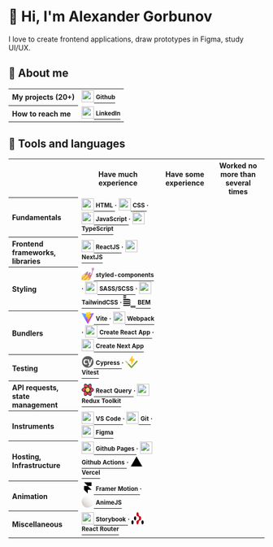 <h1>👋 Hi, I'm Alexander Gorbunov</h1>
<p>I love to create frontend applications, draw prototypes in Figma, study UI/UX.</p>

<h2>👤 About me</h2>

<table>
    
  <tr>
  <th align="left">My projects (20+)</th>
  <td>
    <a href="https://github.com/arlagonix/arlagonix.github.io">
      <img src="https://cdn.jsdelivr.net/gh/devicons/devicon/icons/github/github-original.svg" width="24" height="24"/>
      <strong><sup>Github</sup></strong>
    </a>
  </td>
  </tr>

  <tr><!-- Empty row that helps to make all rows in the table have the same bg color --></tr>
  <tr>
  <th align="left">How to reach me</th>
  <td>
    <a href="https://www.linkedin.com/in/alex-gorbunov/">
      <img src="https://cdn.jsdelivr.net/gh/devicons/devicon/icons/linkedin/linkedin-original.svg" width="24" height="24"/>
      <strong><sup>LinkedIn</strong></sup>
    </a>
  </td>
  </tr>
    
</table>

<h2>🔨 Tools and languages</h2>

<table>
  
  <tr><!-- Empty row that helps to make all rows in the table have the same bg color --></tr>
  <tr>
    <th></th>
    <th>Have much experience</th>
    <th>Have some experience</th>
    <th>Worked no more than several times</th>
  </tr>
    
  <tr>
    <th align="left">Fundamentals</th>
    <td>
      <a href="https://www.w3schools.com/html/default.asp">
        <img src="https://cdn.jsdelivr.net/gh/devicons/devicon/icons/html5/html5-original.svg" width="24" height="24"/>
        <strong><sup>HTML</sup></strong>
      </a>
      <strong><sup>⸱</sup></strong>
      <a href="https://www.w3schools.com/css/css_intro.asp">
        <img src="https://cdn.jsdelivr.net/gh/devicons/devicon/icons/css3/css3-original.svg" width="24" height="24"/>
        <strong><sup>CSS</sup></strong>
      </a>
      <strong><sup>⸱</sup></strong>
      <a href="https://developer.mozilla.org/en-US/docs/Learn/JavaScript/First_steps/What_is_JavaScript">
        <img src="https://cdn.jsdelivr.net/gh/devicons/devicon/icons/javascript/javascript-original.svg" width="24" height="24"/>
        <strong><sup>JavaScript</sup></strong>
      </a>
      <strong><sup>⸱</sup></strong>
      <a href="https://www.typescriptlang.org/">
        <img src="https://cdn.jsdelivr.net/gh/devicons/devicon/icons/typescript/typescript-original.svg" width="24" height="24"/>
        <strong><sup>TypeScript</sup></strong>
      </a>
    </td>
  </tr>
 
    
 <tr><!-- Empty row that helps to make all rows in the table have the same bg color --></tr>
 <tr>
  <th align="left">Frontend frameworks, libraries</th>
  <td>
   <a href="https://reactjs.org/">
    <img src="https://cdn.jsdelivr.net/gh/devicons/devicon/icons/react/react-original.svg" width="24" height="24"/>
    <strong><sup>ReactJS</sup></strong>
   </a>
   <strong><sup>⸱</sup></strong>
   <a href="https://nextjs.org/learn/foundations/about-nextjs/what-is-nextjs">
    <img src="https://cdn.jsdelivr.net/gh/devicons/devicon/icons/nextjs/nextjs-original.svg" width="24" height="24"/>
    <strong><sup>NextJS</sup></strong>
   </a>
  </td>
 </tr>
    
 <tr><!-- Empty row that helps to make all rows in the table have the same bg color --></tr>
 <tr>
  <th align="left">Styling</th>
  <td>
   <a href="https://styled-components.com/">
    <img src="./assets/styled-components.jpg" width="24" height="24"/>
    <strong><sup>styled-components</sup></strong>
   </a>
   <strong><sup>⸱</sup></strong>
   <a href="https://sass-lang.com/">
    <img src="https://cdn.jsdelivr.net/gh/devicons/devicon/icons/sass/sass-original.svg" width="24" height="24"/>
    <strong><sup>SASS/SCSS</sup></strong>
   </a>
   <strong><sup>⸱</sup></strong>
   <a href="https://tailwindcss.com/">
    <img src="https://cdn.jsdelivr.net/gh/devicons/devicon/icons/tailwindcss/tailwindcss-plain.svg" width="24" height="24"/>
    <strong><sup>TailwindCSS</sup></strong>
   </a>
   <strong><sup>⸱</sup></strong>
   <a href="https://en.bem.info/">
    <img src="./assets/bem.svg" width="24" height="24"/>
    <strong><sup>BEM</sup></strong>
   </a>
  </td>
 </tr>
    
 <tr><!-- Empty row that helps to make all rows in the table have the same bg color --></tr>
 <tr>
  <th align="left">Bundlers</th>
  <td>
   <a href="https://vitejs.dev/">
    <img src="./assets/vitejs.svg" width="24" height="24"/>
    <strong><sup>Vite</sup></strong>
   </a>
   <strong><sup>⸱</sup></strong>
   <a href="https://webpack.js.org/">
    <img src="https://cdn.jsdelivr.net/gh/devicons/devicon/icons/webpack/webpack-original.svg" width="24" height="24"/>
    <strong><sup>Webpack</sup></strong>
   </a>
   <strong><sup>⸱</sup></strong>
   <a href="https://create-react-app.dev/">
    <img src="https://cdn.jsdelivr.net/gh/devicons/devicon/icons/react/react-original.svg" width="24" height="24"/>
    <strong><sup>Create React App</sup></strong>
   </a>
   <strong><sup>⸱</sup></strong>
   <a href="https://nextjs.org/docs/api-reference/create-next-app">
    <img src="https://cdn.jsdelivr.net/gh/devicons/devicon/icons/nextjs/nextjs-original.svg" width="24" height="24"/>
    <strong><sup>Create Next App</sup></strong>
   </a>
  </td>
 </tr>
    
 <tr><!-- Empty row that helps to make all rows in the table have the same bg color --></tr>
 <tr>
  <th align="left">Testing</th>
  <td>
   <a href="https://www.cypress.io/">
    <img src="./assets/cypress.svg" width="24" height="24"/>
    <strong><sup>Cypress</sup></strong>
   </a>
   <strong><sup>⸱</sup></strong>
   <a href="https://vitest.dev/">
    <img src="./assets/vitest.svg" width="24" height="24"/>
    <strong><sup>Vitest</sup></strong>
   </a>
  </td>
 </tr>
    
 <tr><!-- Empty row that helps to make all rows in the table have the same bg color --></tr>
 <tr>
  <th align="left">API requests, state management</th>
  <td>
   <a href="https://react-query-v3.tanstack.com/">
    <img src="./assets/react-query.svg" width="24" height="24"/>
    <strong><sup>React Query</sup></strong>
   </a>
   <strong><sup>⸱</sup></strong>
   <a href="https://redux-toolkit.js.org/">
    <img src="https://cdn.jsdelivr.net/gh/devicons/devicon/icons/redux/redux-original.svg" width="24" height="24"/>
    <strong><sup>Redux Toolkit</sup></strong>
   </a>
  </td>
 </tr>
 
 <tr><!-- Empty row that helps to make all rows in the table have the same bg color --></tr>
 <tr>
  <th align="left">Instruments</th>
  <td>
   <a href="https://code.visualstudio.com/">
    <img src="https://cdn.jsdelivr.net/gh/devicons/devicon/icons/vscode/vscode-original.svg" width="24" height="24"/>
    <strong><sup>VS Code</sup></strong>
   </a>
   <strong><sup>⸱</sup></strong>
   <a href="https://git-scm.com/">
    <img src="https://cdn.jsdelivr.net/gh/devicons/devicon/icons/git/git-original.svg" width="24" height="24"/>
    <strong><sup>Git</sup></strong>
   </a>
   <strong><sup>⸱</sup></strong>
   <a href="https://figma.com/">
    <img src="https://cdn.jsdelivr.net/gh/devicons/devicon/icons/figma/figma-original.svg" width="24" height="24"/>
    <strong><sup>Figma</sup></strong>
   </a>
  </td>
 </tr>
    
 <tr><!-- Empty row that helps to make all rows in the table have the same bg color --></tr>
 <tr>
  <th align="left">Hosting, Infrastructure</th>
  <td>
   <a href="https://pages.github.com/">
    <img src="https://cdn.jsdelivr.net/gh/devicons/devicon/icons/github/github-original.svg" width="24" height="24"/>
    <strong><sup>Github Pages</sup></strong>
   </a>
   <strong><sup>⸱</sup></strong>
   <a href="https://github.com/features/actions">
    <img src="https://cdn.jsdelivr.net/gh/devicons/devicon/icons/github/github-original.svg" width="24" height="24"/>
    <strong><sup>Github Actions</sup></strong>
   </a>
   <strong><sup>⸱</sup></strong>
   <a href="https://vercel.com/">
    <img src="./assets/vercel.svg" width="24" height="24"/>
    <strong><sup>Vercel</sup></strong>
   </a>
  </td>
 </tr>
    
 <tr><!-- Empty row that helps to make all rows in the table have the same bg color --></tr>
 <tr>
  <th align="left">Animation</th>
  <td>
   <a href="https://www.framer.com/motion/introduction/">
    <img src="./assets/framer.svg" width="24" height="24"/>
    <strong><sup>Framer Motion</sup></strong>
   </a>
   <strong><sup>⸱</sup></strong>
   <a href="https://github.com/features/actions">
    <img src="./assets/animejs.ico" width="24" height="24"/>
    <strong><sup>AnimeJS</sup></strong>
   </a>
  </td>
 </tr>
    
 <tr><!-- Empty row that helps to make all rows in the table have the same bg color --></tr>
 <tr>
  <th align="left">Miscellaneous</th>
  <td>
   <a href="https://storybook.js.org/">
    <img src="https://cdn.jsdelivr.net/gh/devicons/devicon/icons/storybook/storybook-original.svg" width="24" height="24"/>
    <strong><sup>Storybook</sup></strong>
   </a>
   <strong><sup>⸱</sup></strong>
   <a href="https://reactrouter.com/en/main">
    <img src="./assets/react-router.svg" width="24" height="24"/>
    <strong><sup>React Router</sup></strong>
   </a>
  </td>
 </tr>
</table>
